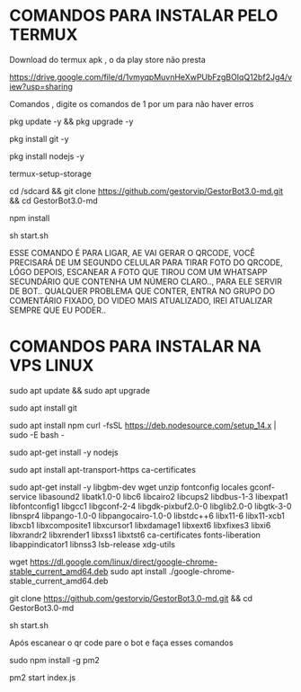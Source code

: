 # COMANDOS PARA INSTALAR PELO TERMUX

Download do termux apk , o da play store não presta

https://drive.google.com/file/d/1vmyqpMuvnHeXwPUbFzgBOIqQ12bf2Jg4/view?usp=sharing

Comandos , digite os comandos de 1 por um para não haver erros

pkg update -y && pkg upgrade -y

pkg install git -y

pkg install nodejs -y

termux-setup-storage

cd /sdcard && git clone https://github.com/gestorvip/GestorBot3.0-md.git && cd GestorBot3.0-md

npm install

sh start.sh

ESSE COMANDO É PARA LIGAR, AE VAI GERAR O QRCODE, VOCÊ PRECISARÁ DE UM SEGUNDO CELULAR PARA TIRAR FOTO DO QRCODE, LÓGO DEPOIS, ESCANEAR A FOTO QUE TIROU COM UM WHATSAPP SECUNDÁRIO QUE CONTENHA UM NÚMERO CLARO.., PARA ELE SERVIR DE BOT..
QUALQUER PROBLEMA QUE CONTER, ENTRA NO GRUPO DO COMENTÁRIO FIXADO, DO VIDEO MAIS ATUALIZADO, IREI ATUALIZAR SEMPRE QUE EU PODER..


# COMANDOS PARA INSTALAR NA VPS LINUX

sudo apt update && sudo apt upgrade

sudo apt install git

sudo apt install npm
curl -fsSL https://deb.nodesource.com/setup_14.x | sudo -E bash -

sudo apt-get install -y nodejs

sudo apt install apt-transport-https ca-certificates 

sudo apt-get install -y libgbm-dev wget unzip fontconfig locales gconf-service libasound2 libatk1.0-0 libc6 libcairo2 libcups2 libdbus-1-3 libexpat1 libfontconfig1 libgcc1 libgconf-2-4 libgdk-pixbuf2.0-0 libglib2.0-0 libgtk-3-0 libnspr4 libpango-1.0-0 libpangocairo-1.0-0 libstdc++6 libx11-6 libx11-xcb1 libxcb1 libxcomposite1 libxcursor1 libxdamage1 libxext6 libxfixes3 libxi6 libxrandr2 libxrender1 libxss1 libxtst6 ca-certificates fonts-liberation libappindicator1 libnss3 lsb-release xdg-utils

wget https://dl.google.com/linux/direct/google-chrome-stable_current_amd64.deb
sudo apt install ./google-chrome-stable_current_amd64.deb

git clone https://github.com/gestorvip/GestorBot3.0-md.git && cd GestorBot3.0-md



sh start.sh



Após escanear o qr code pare o bot e faça esses comandos 

sudo npm install -g pm2

pm2 start index.js

